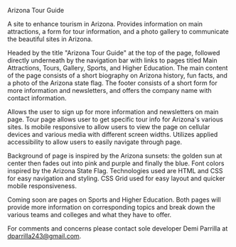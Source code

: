 Arizona Tour Guide

A site to enhance tourism in Arizona. Provides information on main attractions, a form for tour information, and a photo gallery to communicate the beautiful sites in Arizona. 

Headed by the title "Arizona Tour Guide" at the top of the page, followed directly underneath by the navigation bar with links to pages titled Main Attractions, Tours, Gallery, Sports, and Higher Education. The main content of the page consists of a short biography on Arizona history, fun facts, and a photo of the Arizona state flag. The footer consists of a short form for more information and newsletters, and offers the company name with contact information.


Allows the user to sign up for more information and newsletters on main page. Tour page allows user to get specific tour info for Arizona's various sites. Is mobile responsive to allow users to view the page on cellular devices and various media with different screen widths. Utilizes applied accessibility to allow users to easily navigate through page.

Background of page is inspired by the Arizona sunsets: the golden sun at center then fades out into pink and purple and finally the blue. Font colors inspired by the Arizona State Flag. Technologies used are HTML and CSS for easy navigation and styling. CSS Grid used for easy layout and quicker mobile responsiveness. 

Coming soon are pages on Sports and Higher Education. Both pages will provide more information on corresponding topics and break down the various teams and colleges and what they have to offer. 

For comments and concerns please contact sole developer Demi Parrilla at dparrilla243@gmail.com.